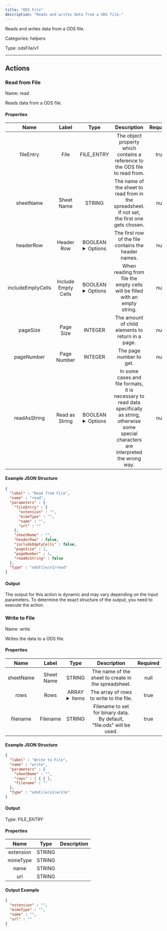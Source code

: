 ```yaml
---
title: "ODS File"
description: "Reads and writes data from a ODS file."
---
```


Reads and writes data from a ODS file.


Categories: helpers


Type: odsFile/v1

<hr />




## Actions


### Read from File
Name: read

Reads data from a ODS file.

#### Properties

|      Name       |      Label     |     Type     |     Description     | Required |
|:---------------:|:--------------:|:------------:|:-------------------:|:--------:|
| fileEntry | File | FILE_ENTRY | The object property which contains a reference to the ODS file to read from. | true |
| sheetName | Sheet Name | STRING | The name of the sheet to read from in the spreadsheet. If not set, the first one gets chosen. | null |
| headerRow | Header Row | BOOLEAN <details> <summary> Options </summary> true, false </details> | The first row of the file contains the header names. | null |
| includeEmptyCells | Include Empty Cells | BOOLEAN <details> <summary> Options </summary> true, false </details> | When reading from file the empty cells will be filled with an empty string. | null |
| pageSize | Page Size | INTEGER | The amount of child elements to return in a page. | null |
| pageNumber | Page Number | INTEGER | The page number to get. | null |
| readAsString | Read as String | BOOLEAN <details> <summary> Options </summary> true, false </details> | In some cases and file formats, it is necessary to read data specifically as string, otherwise some special characters are interpreted the wrong way. | null |

#### Example JSON Structure
```json
{
  "label" : "Read from File",
  "name" : "read",
  "parameters" : {
    "fileEntry" : {
      "extension" : "",
      "mimeType" : "",
      "name" : "",
      "url" : ""
    },
    "sheetName" : "",
    "headerRow" : false,
    "includeEmptyCells" : false,
    "pageSize" : 1,
    "pageNumber" : 1,
    "readAsString" : false
  },
  "type" : "odsFile/v1/read"
}
```

#### Output

The output for this action is dynamic and may vary depending on the input parameters. To determine the exact structure of the output, you need to execute the action.




### Write to File
Name: write

Writes the data to a ODS file.

#### Properties

|      Name       |      Label     |     Type     |     Description     | Required |
|:---------------:|:--------------:|:------------:|:-------------------:|:--------:|
| sheetName | Sheet Name | STRING | The name of the sheet to create in the spreadsheet. | null |
| rows | Rows | ARRAY <details> <summary> Items </summary> [{}] </details> | The array of rows to write to the file. | true |
| filename | Filename | STRING | Filename to set for binary data. By default, "file.ods" will be used. | true |

#### Example JSON Structure
```json
{
  "label" : "Write to File",
  "name" : "write",
  "parameters" : {
    "sheetName" : "",
    "rows" : [ { } ],
    "filename" : ""
  },
  "type" : "odsFile/v1/write"
}
```

#### Output



Type: FILE_ENTRY


#### Properties

|     Name     |     Type     |     Description     |
|:------------:|:------------:|:-------------------:|
| extension | STRING |  |
| mimeType | STRING |  |
| name | STRING |  |
| url | STRING |  |




#### Output Example
```json
{
  "extension" : "",
  "mimeType" : "",
  "name" : "",
  "url" : ""
}
```





